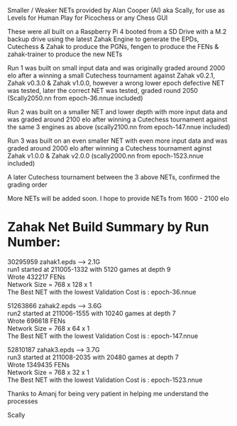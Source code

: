 Smaller / Weaker NETs provided by Alan Cooper (Al) aka Scally, for use as Levels for Human Play for Picochess or any Chess GUI
  
These were all built on a Raspberry Pi 4 booted from a SD Drive with a M.2 backup drive using the latest Zahak Engine to generate the EPDs, Cutechess & Zahak to produce the PGNs, fengen to produce the FENs & zahak-trainer to produce the new NETs 
 
Run 1 was built on small input data and was originally graded around 2000 elo after a winning a small Cutechess tournament against Zahak v0.2.1, Zahak v0.3.0 & Zahak v1.0.0, however a wrong lower epoch defective NET was tested, later the correct NET was tested, graded round 2050 (Scally2050.nn from epoch-36.nnue included) 
 
Run 2 was built on a smaller NET and lower depth with more input data and was graded around 2100 elo after winning a Cutechess tournament against the same 3 engines as above (scally2100.nn from epoch-147.nnue included) 
 
Run 3 was built on an even smaller NET with even more input data and was graded around 2000 elo after winning a Cutechess tournament aginst Zahak v1.0.0 & Zahak v2.0.0 (scally2000.nn from epoch-1523.nnue included) 
 
A later Cutechess tournament between the 3 above NETs, confirmed the grading order

More NETs will be added soon. I hope to provide NETs from 1600 - 2100 elo 
 
Zahak Net Build Summary by Run Number:
======================================
 
30295959 zahak1.epds --> 2.1G  
run1 started at 211005-1332 with 5120 games at depth 9  
Wrote 432217 FENs  
Network Size = 768 x 128 x 1  
The Best NET with the lowest Validation Cost is : epoch-36.nnue  
  
51263866 zahak2.epds --> 3.6G  
run2 started at 211006-1555 with 10240 games at depth 7  
Wrote 696618 FENs  
Network Size = 768 x 64 x 1  
The Best NET with the lowest Validation Cost is : epoch-147.nnue  
  
52810187 zahak3.epds --> 3.7G  
run3 started at 211008-2035 with 20480 games at depth 7  
Wrote 1349435 FENs  
Network Size = 768 x 32 x 1  
The Best NET with the lowest Validation Cost is : epoch-1523.nnue  
 
 
Thanks to Amanj for being very patient in helping me understand the processes  
 
 
Scally 
 
